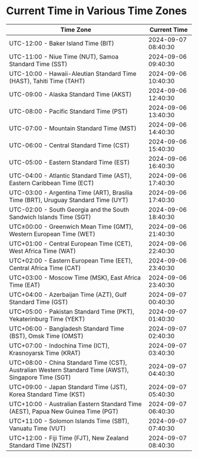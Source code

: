 # Current Time in Various Time Zones

| Time Zone | Current Time |
|-----------|--------------|
| UTC-12:00 - Baker Island Time (BIT) | 2024-09-07 08:40:30 |
| UTC-11:00 - Niue Time (NUT), Samoa Standard Time (SST) | 2024-09-06 09:40:30 |
| UTC-10:00 - Hawaii-Aleutian Standard Time (HAST), Tahiti Time (TAHT) | 2024-09-06 10:40:30 |
| UTC-09:00 - Alaska Standard Time (AKST) | 2024-09-06 12:40:30 |
| UTC-08:00 - Pacific Standard Time (PST) | 2024-09-06 13:40:30 |
| UTC-07:00 - Mountain Standard Time (MST) | 2024-09-06 14:40:30 |
| UTC-06:00 - Central Standard Time (CST) | 2024-09-06 15:40:30 |
| UTC-05:00 - Eastern Standard Time (EST) | 2024-09-06 16:40:30 |
| UTC-04:00 - Atlantic Standard Time (AST), Eastern Caribbean Time (ECT) | 2024-09-06 17:40:30 |
| UTC-03:00 - Argentina Time (ART), Brasília Time (BRT), Uruguay Standard Time (UYT) | 2024-09-06 17:40:30 |
| UTC-02:00 - South Georgia and the South Sandwich Islands Time (SGT) | 2024-09-06 18:40:30 |
| UTC±00:00 - Greenwich Mean Time (GMT), Western European Time (WET) | 2024-09-06 21:40:30 |
| UTC+01:00 - Central European Time (CET), West Africa Time (WAT) | 2024-09-06 22:40:30 |
| UTC+02:00 - Eastern European Time (EET), Central Africa Time (CAT) | 2024-09-06 23:40:30 |
| UTC+03:00 - Moscow Time (MSK), East Africa Time (EAT) | 2024-09-06 23:40:30 |
| UTC+04:00 - Azerbaijan Time (AZT), Gulf Standard Time (GST) | 2024-09-07 00:40:30 |
| UTC+05:00 - Pakistan Standard Time (PKT), Yekaterinburg Time (YEKT) | 2024-09-07 01:40:30 |
| UTC+06:00 - Bangladesh Standard Time (BST), Omsk Time (OMST) | 2024-09-07 02:40:30 |
| UTC+07:00 - Indochina Time (ICT), Krasnoyarsk Time (KRAT) | 2024-09-07 03:40:30 |
| UTC+08:00 - China Standard Time (CST), Australian Western Standard Time (AWST), Singapore Time (SGT) | 2024-09-07 04:40:30 |
| UTC+09:00 - Japan Standard Time (JST), Korea Standard Time (KST) | 2024-09-07 05:40:30 |
| UTC+10:00 - Australian Eastern Standard Time (AEST), Papua New Guinea Time (PGT) | 2024-09-07 06:40:30 |
| UTC+11:00 - Solomon Islands Time (SBT), Vanuatu Time (VUT) | 2024-09-07 07:40:30 |
| UTC+12:00 - Fiji Time (FJT), New Zealand Standard Time (NZST) | 2024-09-07 08:40:30 |

